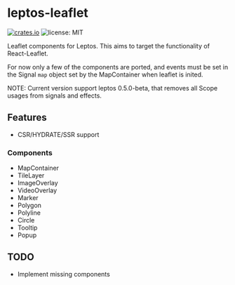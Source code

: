 # leptos-leaflet
[![crates.io](https://img.shields.io/crates/v/leptos-leaflet.svg)](https://crates.io/crates/leptos-leaflet)
![license: MIT](https://img.shields.io/crates/l/syn-rsx.svg)

Leaflet components for Leptos. This aims to target the functionality of React-Leaflet. 

For now only a few of the components are ported, and events must be set in the Signal `map` object set by the MapContainer when leaflet is inited.

NOTE: Current version support leptos 0.5.0-beta, that removes all Scope usages from signals and effects.

## Features
- CSR/HYDRATE/SSR support

### Components
- MapContainer
- TileLayer
- ImageOverlay
- VideoOverlay
- Marker
- Polygon
- Polyline
- Circle
- Tooltip
- Popup

## TODO
- Implement missing components
